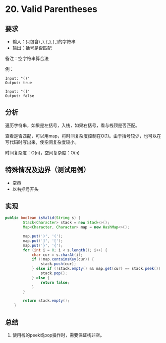 # 20. Valid Parentheses

## 要求

- 输入：只包含`(`,`)`,`{`,`}`,`[`,`]`的字符串
- 输出：括号是否匹配

备注：空字符串算合法

例：
```
Input: "()"
Output: true

Input: "(]"
Output: false
```
## 分析
遍历字符串，如果是左括号，入栈，如果右括号，看与栈顶是否匹配。

查看是否匹配，可以用map，将时间复杂度控制在O(1)。由于括号较少，也可以在写代码时写出来，使空间复杂度较小。

时间复杂度：O(n)，空间复杂度：O(n)

## 特殊情况及边界（测试用例）

- 空串
- 以右括号开头

## 实现

```java
public boolean isValid(String s) {
        Stack<Character> stack = new Stack<>();
        Map<Character, Character> map = new HashMap<>();

        map.put(')', '(');
        map.put(']', '[');
        map.put('}', '{');
        for (int i = 0; i < s.length(); i++) {
            char cur = s.charAt(i);
            if (!map.containsKey(cur)) {
                stack.push(cur);
            } else if (!stack.empty() && map.get(cur) == stack.peek()) {
                stack.pop();
            } else {
                return false;
            }
        }

        return stack.empty();
    }
```

## 总结

1. 使用栈的peek或pop操作时，需要保证栈非空。